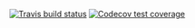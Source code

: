 <!-- badges: start -->
[![Travis build status](https://travis-ci.com/kkmann/pwcuratr.svg?branch=master)](https://travis-ci.com/kkmann/pwcuratr)
[![Codecov test coverage](https://codecov.io/gh/kkmann/pwcuratr/branch/master/graph/badge.svg)](https://codecov.io/gh/kkmann/pwcuratr?branch=master)
<!-- badges: end -->
